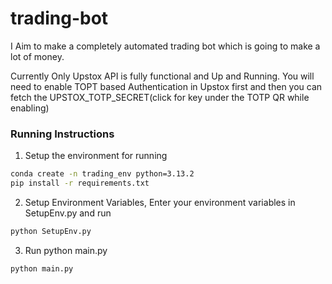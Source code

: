 # trading-bot
I Aim to make a completely automated trading bot which is going to make a lot of money.

Currently Only Upstox API is fully functional and Up and Running.
You will need to enable TOPT based Authentication in Upstox first and then
you can fetch the UPSTOX_TOTP_SECRET(click for key under the TOTP QR while enabling)

### Running Instructions
1) Setup the environment for running
```bash
conda create -n trading_env python=3.13.2
pip install -r requirements.txt
```

2) Setup Environment Variables, Enter your environment variables in SetupEnv.py and run
```python
python SetupEnv.py
``` 

3) Run python main.py
```
python main.py
```

